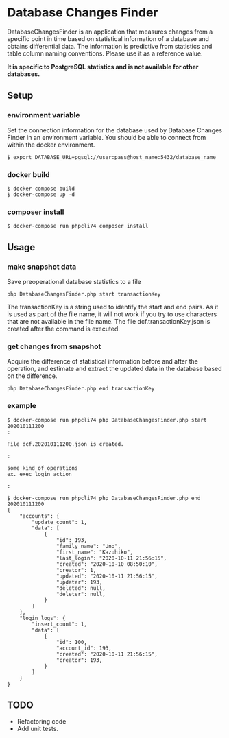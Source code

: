 # Database Changes Finder

DatabaseChangesFinder is an application that measures changes from a specific point in time based on statistical information of a database and obtains differential data.
The information is predictive from statistics and table column naming conventions. Please use it as a reference value.

**It is specific to PostgreSQL statistics and is not available for other databases.**

## Setup

### environment variable

Set the connection information for the database used by Database Changes Finder in an environment variable.
You should be able to connect from within the docker environment.

```shell script
$ export DATABASE_URL=pgsql://user:pass@host_name:5432/database_name
```

### docker build

```shell script
$ docker-compose build
$ docker-compose up -d
```

### composer install

```shell script
$ docker-compose run phpcli74 composer install
```

## Usage

### make snapshot data

Save preoperational database statistics to a file

```shell script
php DatabaseChangesFinder.php start transactionKey
```

The transactionKey is a string used to identify the start and end pairs. As it is used as part of the file name, it will not work if you try to use characters that are not available in the file name.
The file dcf.transactionKey.json is created after the command is executed.

### get changes from snapshot

Acquire the difference of statistical information before and after the operation, and estimate and extract the updated data in the database based on the difference.

```shell script
php DatabaseChangesFinder.php end transactionKey
```


### example

```
$ docker-compose run phpcli74 php DatabaseChangesFinder.php start 202010111200
:

File dcf.202010111200.json is created.

:

some kind of operations
ex. exec login action

:

$ docker-compose run phpcli74 php DatabaseChangesFinder.php end 202010111200
{
    "accounts": {
        "update_count": 1,
        "data": [
            {
                "id": 193,
                "family_name": "Uno",
                "first_name": "Kazuhiko",
                "last_login": "2020-10-11 21:56:15",
                "created": "2020-10-10 08:50:10",
                "creator": 1,
                "updated": "2020-10-11 21:56:15",
                "updater": 193,
                "deleted": null,
                "deleter": null,
            }
        ]
    },
    "login_logs": {
        "insert_count": 1,
        "data": [
            {
                "id": 100,
                "account_id": 193,
                "created": "2020-10-11 21:56:15",
                "creator": 193,
            }
        ]
    }
}
```

## TODO

- Refactoring code
- Add unit tests.



